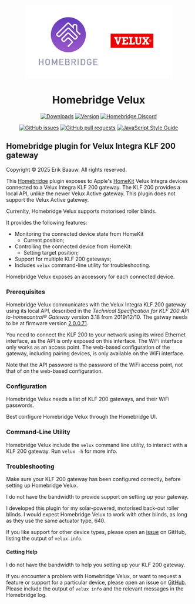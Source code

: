 <p align="center">
  <img src="homebridge-velux.png" height="200px">  
</p>
<span align="center">

# Homebridge Velux
[![Downloads](https://img.shields.io/npm/dt/homebridge-velux)](https://www.npmjs.com/package/homebridge-velux)
[![Version](https://img.shields.io/npm/v/homebridge-velux)](https://www.npmjs.com/package/homebridge-velux)
[![Homebridge Discord](https://img.shields.io/discord/432663330281226270?color=728ED5&logo=discord&label=discord)](https://discord.gg/bXmnUwXQR9)
<!-- [![verified-by-homebridge](https://badgen.net/badge/homebridge/verified/purple)](https://github.com/homebridge/homebridge/wiki/Verified-Plugins) -->

[![GitHub issues](https://img.shields.io/github/issues/ebaauw/homebridge-velux)](https://github.com/ebaauw/homebridge-velux/issues)
[![GitHub pull requests](https://img.shields.io/github/issues-pr/ebaauw/homebridge-velux)](https://github.com/ebaauw/homebridge-velux/pulls)
[![JavaScript Style Guide](https://img.shields.io/badge/code_style-standard-brightgreen)](https://standardjs.com)

</span>

## Homebridge plugin for Velux Integra KLF 200 gateway
Copyright © 2025 Erik Baauw. All rights reserved.

This [Homebridge](https://github.com/homebridge/homebridge) plugin exposes to Apple's [HomeKit](http://www.apple.com/ios/home/) Velux Integra devices connected to a Velux Integra KLF 200 gateway.  The KLF 200 provides a local API, unlike the newer Velux Active gateway.  This plugin does not support the Velux Active gateway.

Currenlty, Homebridge Velux supports motorised roller blinds.

It provides the following features:
- Monitoring the connected device state from HomeKit
  - Current position;
- Controlling the connected device from HomeKit:
  - Setting target position;
- Support for multiple KLF 200 gateways;
- Includes `velux` command-line utility for troubleshooting.

Homebridge Velux exposes an accessory for each connected device.
<!-- See the [Wiki](https://github.com/ebaauw/homebridge-velux/wiki/Velux-Accessory) for details. -->

### Prerequisites
Homebridge Velux communicates with the Velux Integra KLF 200 gateway using its local API, described in the _Technical Specification for KLF 200 API io-homecontrol® Gateway_ version 3.18 from 2019/12/10.  The gatway needs to be at firmware version [2.0.0.71](https://www.velux.com/klf200).

You need to connect the KLF 200 to your network using its wired Ethernet interface, as the API is only exposed on this interface.
The WiFi interface only works as an access point.
The web-based configuration of the gateway, including pairing devices, is only available on the WiFi interface.

Note that the API password is the password of the WiFi access point, not that of on the web-based configuration.

### Configuration
Homebridge Velux needs a list of KLF 200 gateways, and their WiFi passwords.
<!-- See the [Wiki](https://github.com/ebaauw/homebridge-velux/wiki/Configuration) for details. -->

Best configure Homebridge Velux through the Homebridge UI.

### Command-Line Utility
Homebridge Velux include the `velux` command line utility, to interact with a KLF 200 gateway.
Run `velux -h` for more info.

### Troubleshooting
Make sure your KLF 200 gateway has been configured correctly, before setting up Homebridge Velux.
<!-- See the [Wiki](https://github.com/ebaauw/homebridge-velux/wiki/Gateway-Setup) for details. -->
I do not have the bandwidth to provide support on setting up your gateway.

I developed this plugin for my solar-powered, motorised back-out roller blinds.
I would expect Homebridge Velux to work with other blinds, as long as they use the same actuator type, 640.

If you like support for other device types, please open an [issue](https://github.com/ebaauw/homebridge-velux/issues) on GitHub, listing the output of `velux info`.

#### Getting Help
I do not have the bandwidth to help you setting up your KLF 200 gateway.

<!-- If you have a question about Homebridge Velux, please post a message to the **#velux** channel of the Homebridge community on [Discord](https://discord.gg/bXmnUwXQR9). -->

If you encounter a problem with Homebridge Velux, or want to request a feature or support for a particular device, please open an issue on [GitHub](https://github.com/ebaauw/homebridge-velux/issues).
Please include the output of `velux info` and the relevant messages in the Homebridge log.
